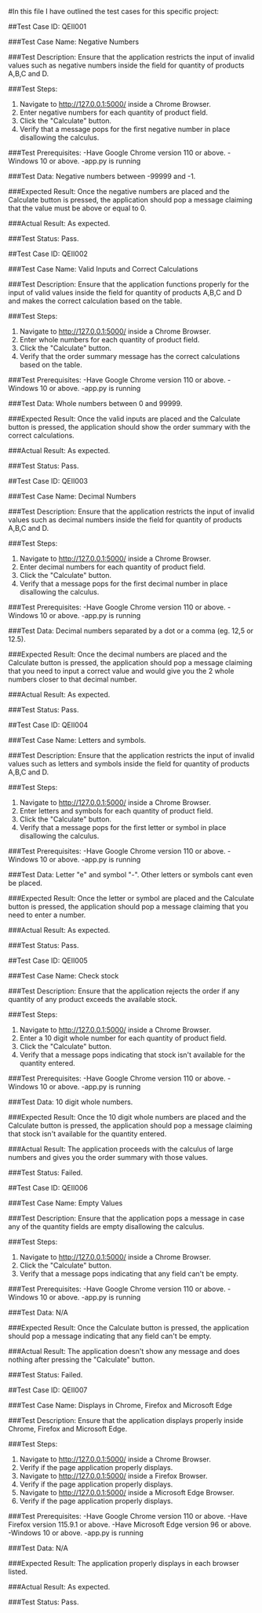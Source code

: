 #In this file I have outlined the test cases for this specific project:

##Test Case ID: 
QEII001

###Test Case Name: 
Negative Numbers

###Test Description: 
Ensure that the application restricts the input of invalid values such as negative numbers inside the field for quantity of products A,B,C and D.

###Test Steps:
1. Navigate to http://127.0.0.1:5000/ inside a Chrome Browser.
2. Enter negative numbers for each quantity of product field.
3. Click the "Calculate" button.
4. Verify that a message pops for the first negative number in place disallowing the calculus.

###Test Prerequisites:
-Have Google Chrome version 110 or above.
-Windows 10 or above.
-app.py is running

###Test Data: 
Negative numbers between -99999 and -1.

###Expected Result:
Once the negative numbers are placed and the Calculate button is pressed, the application should pop a message claiming that the value must be above or equal to 0.

###Actual Result:
As expected.

###Test Status:
Pass.


##Test Case ID: 
QEII002

###Test Case Name: 
Valid Inputs and Correct Calculations

###Test Description: 
Ensure that the application functions properly for the input of valid values inside the field for quantity of products A,B,C and D and makes the correct calculation based on the table.

###Test Steps:
1. Navigate to http://127.0.0.1:5000/ inside a Chrome Browser.
2. Enter whole numbers for each quantity of product field.
3. Click the "Calculate" button.
4. Verify that the order summary message has the correct calculations based on the table.

###Test Prerequisites:
-Have Google Chrome version 110 or above.
-Windows 10 or above.
-app.py is running

###Test Data: 
Whole numbers between 0 and 99999.

###Expected Result:
Once the valid inputs are placed and the Calculate button is pressed, the application should show the order summary with the correct calculations.

###Actual Result:
As expected.

###Test Status:
Pass.


##Test Case ID: 
QEII003

###Test Case Name: 
Decimal Numbers

###Test Description: 
Ensure that the application restricts the input of invalid values such as decimal numbers inside the field for quantity of products A,B,C and D.

###Test Steps:
1. Navigate to http://127.0.0.1:5000/ inside a Chrome Browser.
2. Enter decimal numbers for each quantity of product field.
3. Click the "Calculate" button.
4. Verify that a message pops for the first decimal number in place disallowing the calculus.

###Test Prerequisites:
-Have Google Chrome version 110 or above.
-Windows 10 or above.
-app.py is running

###Test Data: 
Decimal numbers separated by a dot or a comma (eg. 12,5 or 12.5). 

###Expected Result:
Once the decimal numbers are placed and the Calculate button is pressed, the application should pop a message claiming that you need to input a correct value and would give you the 2 whole numbers closer to that decimal number.

###Actual Result:
As expected.

###Test Status:
Pass.


##Test Case ID: 
QEII004

###Test Case Name: 
Letters and symbols.

###Test Description: 
Ensure that the application restricts the input of invalid values such as letters and symbols inside the field for quantity of products A,B,C and D.

###Test Steps:
1. Navigate to http://127.0.0.1:5000/ inside a Chrome Browser.
2. Enter letters and symbols for each quantity of product field.
3. Click the "Calculate" button.
4. Verify that a message pops for the first letter or symbol in place disallowing the calculus.

###Test Prerequisites:
-Have Google Chrome version 110 or above.
-Windows 10 or above.
-app.py is running

###Test Data: 
Letter "e" and symbol "-". Other letters or symbols cant even be placed.

###Expected Result:
Once the letter or symbol are placed and the Calculate button is pressed, the application should pop a message claiming that you need to enter a number.

###Actual Result:
As expected.

###Test Status:
Pass.


##Test Case ID: 
QEII005

###Test Case Name: 
Check stock

###Test Description: 
Ensure that the application rejects the order if any quantity of any product exceeds the available stock.

###Test Steps:
1. Navigate to http://127.0.0.1:5000/ inside a Chrome Browser.
2. Enter a 10 digit whole number for each quantity of product field.
3. Click the "Calculate" button.
4. Verify that a message pops indicating that stock isn't available for the quantity entered.

###Test Prerequisites:
-Have Google Chrome version 110 or above.
-Windows 10 or above.
-app.py is running

###Test Data: 
10 digit whole numbers.

###Expected Result:
Once the 10 digit whole numbers are placed and the Calculate button is pressed, the application should pop a message claiming that stock isn't available for the quantity entered.

###Actual Result:
The application proceeds with the calculus of large numbers and gives you the order summary with those values.

###Test Status:
Failed.


##Test Case ID: 
QEII006

###Test Case Name: 
Empty Values

###Test Description: 
Ensure that the application pops a message in case any of the quantity fields are empty disallowing the calculus. 

###Test Steps:
1. Navigate to http://127.0.0.1:5000/ inside a Chrome Browser.
2. Click the "Calculate" button.
3. Verify that a message pops indicating that any field can't be empty.

###Test Prerequisites:
-Have Google Chrome version 110 or above.
-Windows 10 or above.
-app.py is running

###Test Data: 
N/A

###Expected Result:
Once the Calculate button is pressed, the application should pop a message indicating that any field can't be empty.

###Actual Result:
The application doesn't show any message and does nothing after pressing the "Calculate" button.

###Test Status:
Failed.


##Test Case ID: 
QEII007

###Test Case Name: 
Displays in Chrome, Firefox and Microsoft Edge

###Test Description: 
Ensure that the application displays properly inside Chrome, Firefox and Microsoft Edge.

###Test Steps:
1. Navigate to http://127.0.0.1:5000/ inside a Chrome Browser.
2. Verify if the page application properly displays.
3. Navigate to http://127.0.0.1:5000/ inside a Firefox Browser.
4. Verify if the page application properly displays.
5. Navigate to http://127.0.0.1:5000/ inside a Microsoft Edge Browser.
6. Verify if the page application properly displays.


###Test Prerequisites:
-Have Google Chrome version 110 or above.
-Have Firefox version 115.9.1 or above.
-Have Microsoft Edge version 96 or above.
-Windows 10 or above.
-app.py is running

###Test Data: 
N/A

###Expected Result:
The application properly displays in each browser listed.

###Actual Result:
As expected.

###Test Status:
Pass.